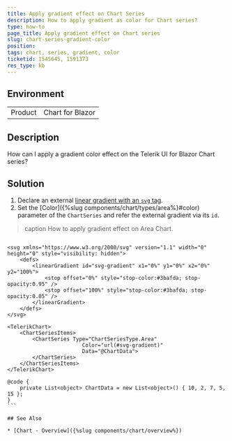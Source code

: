 ```yaml
---
title: Apply gradient effect on Chart Series
description: How to apply gradient as color for Chart series?
type: how-to
page_title: Apply gradient effect on Chart series
slug: chart-series-gradient-color
position: 
tags: chart, series, gradient, color
ticketid: 1545645, 1591373
res_type: kb
---
```


## Environment
<table>
	<tbody>
		<tr>
			<td>Product</td>
			<td>Chart for Blazor</td>
		</tr>
	</tbody>
</table>


## Description
How can I apply a gradient color effect on the Telerik UI for Blazor Chart series?

## Solution

1. Declare an external [linear gradient with an `svg` tag](https://developer.mozilla.org/en-US/docs/Web/SVG/Element/linearGradient).
1. Set the [Color]({%slug components/chart/types/area%}#color) parameter of the `ChartSeries` and refer the external gradient via its `id`.

>caption How to apply gradient effect on Area Chart.

````RAZOR

<svg xmlns="https://www.w3.org/2000/svg" version="1.1" width="0" height="0" style="visibility: hidden">
    <defs>
        <linearGradient id="svg-gradient" x1="0%" y1="0%" x2="0%" y2="100%">
            <stop offset="0%" style="stop-color:#3bafda; stop-opacity:0.95" />
            <stop offset="100%" style="stop-color:#3bafda; stop-opacity:0.05" />
        </linearGradient>
    </defs>
</svg>

<TelerikChart>
    <ChartSeriesItems>
        <ChartSeries Type="ChartSeriesType.Area"
                        Color="url(#svg-gradient)"
                        Data="@ChartData">
        </ChartSeries>
    </ChartSeriesItems>
</TelerikChart>

@code {
    private List<object> ChartData = new List<object>() { 10, 2, 7, 5, 15 };
}
```

## See Also

* [Chart - Overview]({%slug components/chart/overview%})
